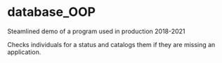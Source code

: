 # database_OOP

Steamlined demo of a program used in production 2018-2021

Checks individuals for a status and catalogs them if they are missing an application.
